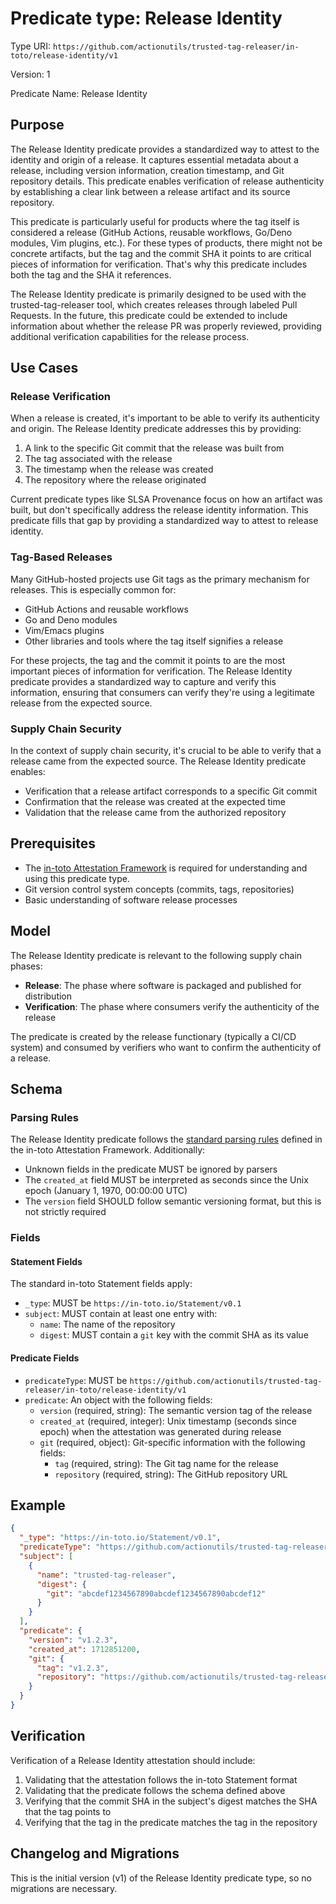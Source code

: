 # Predicate type: Release Identity

Type URI: `https://github.com/actionutils/trusted-tag-releaser/in-toto/release-identity/v1`

Version: 1

Predicate Name: Release Identity

## Purpose

The Release Identity predicate provides a standardized way to attest to the identity and origin of a release. It captures essential metadata about a release, including version information, creation timestamp, and Git repository details. This predicate enables verification of release authenticity by establishing a clear link between a release artifact and its source repository.

This predicate is particularly useful for products where the tag itself is considered a release (GitHub Actions, reusable workflows, Go/Deno modules, Vim plugins, etc.). For these types of products, there might not be concrete artifacts, but the tag and the commit SHA it points to are critical pieces of information for verification. That's why this predicate includes both the tag and the SHA it references.

The Release Identity predicate is primarily designed to be used with the trusted-tag-releaser tool, which creates releases through labeled Pull Requests. In the future, this predicate could be extended to include information about whether the release PR was properly reviewed, providing additional verification capabilities for the release process.

## Use Cases

### Release Verification

When a release is created, it's important to be able to verify its authenticity and origin. The Release Identity predicate addresses this by providing:

1. A link to the specific Git commit that the release was built from
2. The tag associated with the release
3. The timestamp when the release was created
4. The repository where the release originated

Current predicate types like SLSA Provenance focus on how an artifact was built, but don't specifically address the release identity information. This predicate fills that gap by providing a standardized way to attest to release identity.

### Tag-Based Releases

Many GitHub-hosted projects use Git tags as the primary mechanism for releases. This is especially common for:

- GitHub Actions and reusable workflows
- Go and Deno modules
- Vim/Emacs plugins
- Other libraries and tools where the tag itself signifies a release

For these projects, the tag and the commit it points to are the most important pieces of information for verification. The Release Identity predicate provides a standardized way to capture and verify this information, ensuring that consumers can verify they're using a legitimate release from the expected source.

### Supply Chain Security

In the context of supply chain security, it's crucial to be able to verify that a release came from the expected source. The Release Identity predicate enables:

- Verification that a release artifact corresponds to a specific Git commit
- Confirmation that the release was created at the expected time
- Validation that the release came from the authorized repository

## Prerequisites

- The [in-toto Attestation Framework](https://github.com/in-toto/attestation) is required for understanding and using this predicate type.
- Git version control system concepts (commits, tags, repositories)
- Basic understanding of software release processes

## Model

The Release Identity predicate is relevant to the following supply chain phases:

- **Release**: The phase where software is packaged and published for distribution
- **Verification**: The phase where consumers verify the authenticity of the release

The predicate is created by the release functionary (typically a CI/CD system) and consumed by verifiers who want to confirm the authenticity of a release.

## Schema

### Parsing Rules

The Release Identity predicate follows the [standard parsing rules](https://github.com/in-toto/attestation/blob/main/spec/v0.1.0/README.md#parsing-rules) defined in the in-toto Attestation Framework. Additionally:

- Unknown fields in the predicate MUST be ignored by parsers
- The `created_at` field MUST be interpreted as seconds since the Unix epoch (January 1, 1970, 00:00:00 UTC)
- The `version` field SHOULD follow semantic versioning format, but this is not strictly required

### Fields

#### Statement Fields

The standard in-toto Statement fields apply:

- `_type`: MUST be `https://in-toto.io/Statement/v0.1`
- `subject`: MUST contain at least one entry with:
  - `name`: The name of the repository
  - `digest`: MUST contain a `git` key with the commit SHA as its value

#### Predicate Fields

- `predicateType`: MUST be `https://github.com/actionutils/trusted-tag-releaser/in-toto/release-identity/v1`
- `predicate`: An object with the following fields:
  - `version` (required, string): The semantic version tag of the release
  - `created_at` (required, integer): Unix timestamp (seconds since epoch) when the attestation was generated during release
  - `git` (required, object): Git-specific information with the following fields:
    - `tag` (required, string): The Git tag name for the release
    - `repository` (required, string): The GitHub repository URL

## Example

```json
{
  "_type": "https://in-toto.io/Statement/v0.1",
  "predicateType": "https://github.com/actionutils/trusted-tag-releaser/in-toto/release-identity/v1",
  "subject": [
    {
      "name": "trusted-tag-releaser",
      "digest": {
        "git": "abcdef1234567890abcdef1234567890abcdef12"
      }
    }
  ],
  "predicate": {
    "version": "v1.2.3",
    "created_at": 1712851200,
    "git": {
      "tag": "v1.2.3",
      "repository": "https://github.com/actionutils/trusted-tag-releaser"
    }
  }
}
```

## Verification

Verification of a Release Identity attestation should include:

1. Validating that the attestation follows the in-toto Statement format
2. Validating that the predicate follows the schema defined above
3. Verifying that the commit SHA in the subject's digest matches the SHA that the tag points to
4. Verifying that the tag in the predicate matches the tag in the repository


## Changelog and Migrations

This is the initial version (v1) of the Release Identity predicate type, so no migrations are necessary.